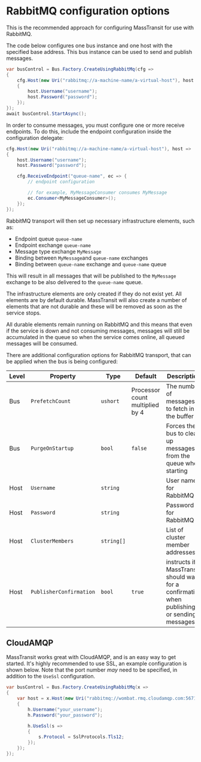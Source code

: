 # RabbitMQ configuration options

This is the recommended approach for configuring MassTransit for use with RabbitMQ.

The code below configures one bus instance and one host with the specified base address. This bus instance can be used to send and publish messages.

```csharp
var busControl = Bus.Factory.CreateUsingRabbitMq(cfg =>
{
    cfg.Host(new Uri("rabbitmq://a-machine-name/a-virtual-host"), host =>
    {
        host.Username("username");
        host.Password("password");
    });
});
await busControl.StartAsync();
```

In order to consume messages, you must configure one or more receive endpoints. To do this, include the endpoint configuration inside the configuration delegate:

```csharp
cfg.Host(new Uri("rabbitmq://a-machine-name/a-virtual-host"), host =>
{
    host.Username("username");
    host.Password("password");

    cfg.ReceiveEndpoint("queue-name", ec => {
        // endpoint configuration

        // for example, MyMessageConsumer consumes MyMessage
        ec.Consumer<MyMessageConsumer>(); 
    });
});
```

RabbitMQ transport will then set up necessary infrastructure elements, such as:
 * Endpoint queue `queue-name`
 * Endpoint exchange `queue-name`
 * Message type exchange `MyMessage`
 * Binding between `MyMessage`and `queue-name` exchanges
 * Binding between `queue-name` exchange and `queue-name` queue

This will result in all messages that will be published to the `MyMessage` exchange to be also delivered to the `queue-name` queue.

The infrastructure elements are only created if they do not exist yet. All elements are by default durable. MassTransit will also create a number of elements that are not durable and these will be removed as soon as the service stops.

All durable elements remain running on RabbitMQ and this means that even if the service is down and not consuming messages, messages will still be accumulated in the queue so when the service comes online, all queued messages will be consumed.

There are additional configuration options for RabbitMQ transport, that can be applied when the bus is being configured:

| Level | Property                | Type   | Default | Description 
|-------|-------------------------|--------|---------|------------------
| Bus   | `PrefetchCount`         | `ushort` | Processor count multiplied by 4 | The number of messages to fetch in the buffer
| Bus   | `PurgeOnStartup`        | `bool`   | `false` | Forces the bus to clean up messages from the queue when starting
| Host  | `Username`              | `string` |       | User name for RabbitMQ
| Host  | `Password`              | `string` |       | Password for RabbitMQ
| Host  | `ClusterMembers`        | `string[]` |     | List of cluster member addresses
| Host  | `PublisherConfirmation` | `bool` | `true` | instructs if MassTransit should wait for a confirmation when publishing or sending messages. 

## CloudAMQP

MassTransit works great with CloudAMQP, and is an easy way to get started. It's highly recommended to use SSL, an example configuration is shown below. Note that the port number _may_ need to be specified, in addition to the `UseSsl` configuration.

```csharp
var busControl = Bus.Factory.CreateUsingRabbitMq(x =>
{
    var host = x.Host(new Uri("rabbitmq://wombat.rmq.cloudamqp.com:5671/your_vhost/"), h =>
    {
        h.Username("your_username");
        h.Password("your_password");

        h.UseSsl(s =>
        {
            s.Protocol = SslProtocols.Tls12;
        });
    });
});
```

